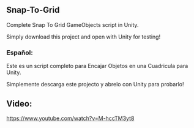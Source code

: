 ## Snap-To-Grid
Complete Snap To Grid GameObjects script in Unity.

Simply download this project and open with Unity for testing!

### Español:
Este es un script completo para Encajar Objetos en una Cuadricula para Unity.

Simplemente descarga este projecto y abrelo con Unity para probarlo!

## Video:
https://www.youtube.com/watch?v=M-hccTM3yt8
